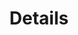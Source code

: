 ---
# -------------------------- #
#        CONTENT TYPE        #
# -------------------------- #

content-type: "api-structure"
key: "details-object"

# -------------------------- #
#        OBJECT INFO         #
# -------------------------- #

title: "Details"
description: "{{ api.data-structures.details.description | flatify }}"


# -------------------------- #
#      OBJECT ATTRIBUTES     #
# -------------------------- #

object-attributes:
  - name: "access"
    type: "boolean"
    description: "If `true`, the connection can be used for the Stitch client account being accessed."
    value: |
      true

  - name: "pricing_tier"
    type: "string"
    description: |
      Indicates the type of Stitch plan required to use the connection. Possible values are:

      - `standard` - Any Stitch plan can use the connection.
      - `premium` - A paid Stitch plan is required to use the connection.
      - `enterprise` - An Enterprise Stitch plan is required to use the connection.
    value: |
      "standard"

  - name: "pipeline_state"
    type: "string"
    description: |
      The connection `type`'s release status in Stitch. Possible values are:

      - `alpha` - The connection is in development.
      - `beta` - The connection is in open or closed beta.
      - `released` - The connection is in general release.
      - `deprecated` - The connection has been deprecated.
    value: |
      "released"

  - name: "protocol"
    type: "string"
    description: "The `type` of the connection. For example: `snowflake` or `redshift`"
    value: |
      "snowflake"

examples:
  - code: |
      {
        "type": "snowflake",
        "current_step": 1,
        "steps": [
          {
            "type": "form",
            "properties": []
          },
          {
            "type": "fully_configured",
            "properties": []
          }
        ],
        "details": {
          "pricing_tier": "standard",
          "pipeline_state": "released",
          "protocol": "snowflake",
          "access": true
        }
      }
---